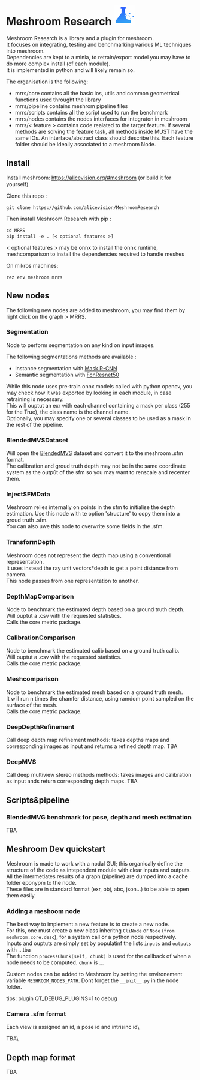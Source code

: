 # Meshroom Research ![](./assets/logo-inline.png)

Meshroom Research is a library and a plugin for meshroom.\
It focuses on integrating, testing and benchmarking various ML techniques into meshroom.\
Dependencies are kept to a minia, to retrain/export model you may have to do more complex install (cf each module).\
It is implemented in python and will likely remain so.

The organisation is the following:
- mrrs/core contains all the basic ios, utils and common geometrical functions used throught the library
- mrrs/pipeline contains meshrom pipeline files
- mrrs/scripts contains all the script used to run the benchmark
- mrrs/nodes contains the nodes interfaces for integraton in meshroom
- mrrs/< feature > contains code realated to the target feature. If several methods are solving the feature task, all methods inside MUST have the same IOs. An interface/abstract class should describe this. Each feature folder should be ideally associated to a meshroom Node.

## Install

Install meshroom: https://alicevision.org/#meshroom (or build it for yourself).

Clone this repo :
```
git clone https://github.com/alicevision/MeshroomResearch
```
Then install Meshroom Research with pip :
```
cd MRRS
pip install -e . [< optional features >]
```
< optional features > may be onnx to install the onnx runtime, meshcomparison to install the dependencies required to handle meshes

On mikros machines:
```
rez env meshroom mrrs
```

## New nodes

The following new nodes are added to meshroom, you may find them by right click on the graph > MRRS.

### Segmentation
Node to perform segmentation on any kind on input images.

The following segmentations methods are available :
- Instance segmentation with [Mask R-CNN](https://arxiv.org/abs/1703.06870)
- Semantic segmentation with [FcnResnet50](http://pytorch.org/vision/master/models/generated/torchvision.models.segmentation.fcn_resnet50.html)

While this node uses pre-train onnx models called with python opencv, you may check how it was exported by looking in each module, in case retraining is necessary.\
This will ouptut an exr with each channel containing a mask per class (255 for the True), the class name is the channel name.\
Optionally, you may specify one or several classes to be used as a mask in the rest of the pipeline.

### BlendedMVSDataset
Will open the [BlendedMVS](https://github.com/YoYo000/BlendedMVS) dataset and convert it to the meshroom .sfm format.\
The calibration and groud truth depth may not be in the same coordinate system as the outpût of the sfm so you may want to renscale and recenter them.

### InjectSFMData
Meshroom relies internally on points in the sfm to initialise the depth estimation. Use this node with te option 'structure' to copy them into a groud truth .sfm.\
You can also uwe this node to overwrite some fields in the .sfm.

### TransformDepth
Meshroom does not represent the depth map using a conventional representation.\
It uses instead the ray unit vectors*depth to get a point distance from camera.\
This node passes from one representation to another.

### DepthMapComparison
Node to benchmark the estimated depth based on a ground truth depth.\
Will ouptut a .csv with the requested statistics.\
Calls the core.metric package.

### CalibrationComparison
Node to benchmark the estimated calib based on a ground truth calib.\
Will ouptut a .csv with the requested statistics.\
Calls the core.metric package.

### Meshcomparison
Node to benchmark the estimated mesh based on a ground truth mesh.\
It will run n times the chamfer distance, using ramdom point sampled on the surface of the mesh.\
Calls the core.metric package.

### DeepDepthRefinement
Call deep depth map refinement methods: takes depths maps and corresponding images as input and returns a refined depth map.
TBA

### DeepMVS
Call deep multiview stereo methods methods: takes images and calibration as input ands return corresponding depth maps.
TBA

## Scripts&pipeline
### BlendedMVG benchmark for pose, depth and mesh estimation
TBA

## Meshroom Dev quickstart

Meshroom is made to work with a nodal GUI; this organically define the structure of the code as intependent module with clear inputs and outputs. All the intermetiates results of a graph (pipeline) are dumped into a cache folder eponypm to the node.\
These files are in standard format (exr, obj, abc, json...) to be able to open them easily.

### Adding a meshoom node

The best way to implement a new feature is to create a new node.\
For this, one must create a new class inheritng `CliNode` or `Node` (`from meshroom.core.desc`), for a system call or a python node respectively.\
Inputs and ouptuts are simply set by populatinf the lists `inputs` and `outputs` with ...tba \
The function `processChunk(self, chunk)` is used for the callback of when a node needs to be computed.
`chunk` is ...

Custom nodes can be added to Meshroom by setting the environement variable `MESHROOM_NODES_PATH`.
Dont forget the `__init__.py` in the node folder.


tips:
plugin QT_DEBUG_PLUGINS=1 to debug


### Camera .sfm format

Each view is assigned an id, a pose id and intrisinc id\

TBA\

## Depth map format

TBA